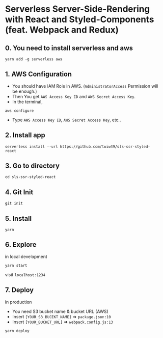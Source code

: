 # Serverless Server-Side-Rendering with React and Styled-Components (feat. Webpack and Redux)

## 0. You need to install serverless and aws

```
yarn add -g serverless aws
```

## 1. AWS Configuration

* You should have IAM Role in AWS. (`AdministratorAccess` Permission will be enough.)
* Then You get `AWS Access Key ID` and `AWS Secret Access Key`.
* In the terminal,

```
aws configure
```

* Type `AWS Access Key ID`, `AWS Secret Access Key`, etc..

## 2. Install app

```
serverless install --url https://github.com/twiw49/sls-ssr-styled-react
```

## 3. Go to directory

```
cd sls-ssr-styled-react
```

## 4. Git Init

```
git init
```

## 5. Install

```
yarn
```

## 6. Explore

in local development

```
yarn start
```

visit `localhost:1234`

## 7. Deploy

in production

* You need S3 bucket name & bucket URL (AWS)
* Insert `[YOUR_S3_BUCEKT_NAME]` => `package.json:10`
* Insert `[YOUR_BUCKET_URL]` => `webpack.config.js:13`

```
yarn deploy
```
